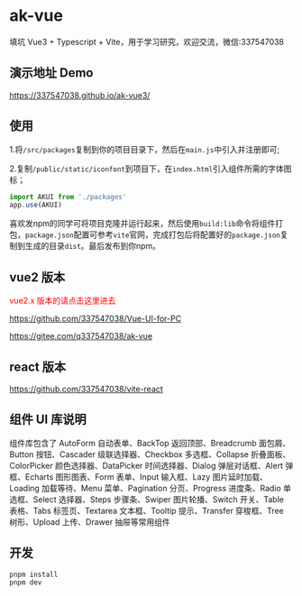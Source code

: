 # ak-vue

填坑 Vue3 + Typescript + Vite，用于学习研究，欢迎交流，微信:337547038

## 演示地址 Demo

https://337547038.github.io/ak-vue3/

## 使用

1.将`/src/packages`复制到你的项目目录下，然后在`main.js`中引入并注册即可;

2.复制`/public/static/iconfont`到项目下，在`index.html`引入组件所需的字体图标；

```javascript
import AKUI from './packages'
app.use(AKUI)
```

喜欢发npm的同学可将项目克隆并运行起来，然后使用`build:lib`命令将组件打包，`package.json`配置可参考`vite`官网，完成打包后将配置好的`package.json`复制到生成的目录`dist`。最后发布到你npm。

## vue2 版本

<font color="#f00">vue2.x 版本的请点击这里进去</font>

https://github.com/337547038/Vue-UI-for-PC

https://gitee.com/q337547038/ak-vue

## react 版本

https://github.com/337547038/vite-react

## 组件 UI 库说明

组件库包含了 AutoForm 自动表单、BackTop 返回顶部、Breadcrumb 面包屑、 Button 按钮、Cascader 级联选择器、Checkbox 多选框、Collapse 折叠面板、ColorPicker
颜色选择器、DataPicker 时间选择器、Dialog 弹层对话框、Alert 弹框、Echarts 图形图表、Form 表单、Input 输入框、Lazy 图片延时加载、Loading 加载等待、Menu 菜单、Pagination
分页、Progress 进度条、Radio 单选框、Select 选择器、Steps 步骤条、Swiper 图片轮播、Switch 开关、Table 表格、Tabs 标签页、Textarea 文本框、Tooltip 提示、Transfer
穿梭框、Tree 树形、Upload 上传、Drawer 抽屉等常用组件

## 开发

```shell
pnpm install
pnpm dev
```
